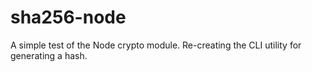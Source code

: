 # sha256-node

A simple test of the Node crypto module. Re-creating the CLI utility for generating a hash.
